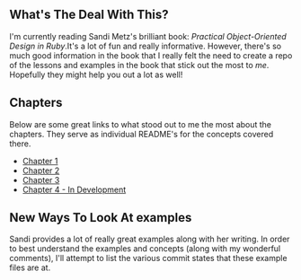 ## What's The Deal With This?

I'm currently reading Sandi Metz's brilliant book: *Practical Object-Oriented
Design in Ruby*.It's a lot of fun and really informative. However, there's so
much good information in the book that I really felt the need to create a repo
of the lessons and examples in the book that stick out the most to *me*.
Hopefully they might help you out a lot as well!

## Chapters

Below are some great links to what stood out to me the most about the chapters.
They serve as individual README's for the concepts covered there.

* [Chapter 1](chapter_1/chapter_1.md)
* [Chapter 2](chapter_2/chapter_2.md)
* [Chapter 3](chapter_3/chapter_3.md)
* [Chapter 4 - In Development](chapter_4/chapter_4.md)

## New Ways To Look At examples

Sandi provides a lot of really great examples along with her writing. In order
to best understand the examples and concepts (along with my wonderful comments),
I'll attempt to list the various commit states that these example files are at.
